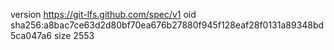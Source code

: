 version https://git-lfs.github.com/spec/v1
oid sha256:a8bac7ce63d2d80bf70ea676b27880f945f128eaf28f0131a89348bd5ca047a6
size 2553
